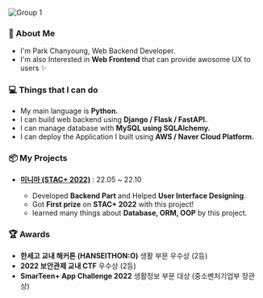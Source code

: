 ![Group 1](https://user-images.githubusercontent.com/44970486/231659718-2a511dcb-97af-46c5-8967-616949f208fe.png)

<h3>👋 About Me</h3>

<ul>
    <li>I'm Park Chanyoung, Web Backend Developer.</li>
    <li>I'm also Interested in <b>Web Frontend</b> that can provide awosome UX to users ✨</li>
</ul>

<h3>💻 Things that I can do</h3>
<ul>
    <li>My main language is <b>Python.</b></li>
    <li>I can build web backend using <b>Django / Flask / FastAPI.</b></li>
    <li>I can manage database with <b>MySQL using SQLAlchemy.</b></li>
    <li>I can deploy the Application I built using <b>AWS / Naver Cloud Platform.</b></li>
</ul>

<h3>📦 My Projects</h3>
<ul>    
    <li><b><a href="https://github.com/stastarc">미니마 (STAC+ 2022)</a></b> : 22.05 ~ 22.10</li>
    <ul>
        <li>Developed <b>Backend Part</b> and Helped <b>User Interface Designing</b>.</li>
        <li>Got <b>First prize</b> on <b>STAC+ 2022</b> with this project!</li>
        <li>learned many things about <b>Database, ORM, OOP</b> by this project.</li>
    </ul>
</ul>

<h3>🏆 Awards</h3>
<ul>
    <li><b>한세고 교내 해커톤 (HANSEITHON:O)</b> 생활 부문 우수상 (2등)</li>
    <li><b>2022 보안관제 교내 CTF</b> 우수상 (2등)</li>
    <li><b>SmarTeen+ App Challenge 2022</b> 생활정보 부문 대상 (중소벤처기업부 장관상)</li>
</ui/>
</ulㅛ>
</ulㄴ>
</ulㅐ>
</ul>
